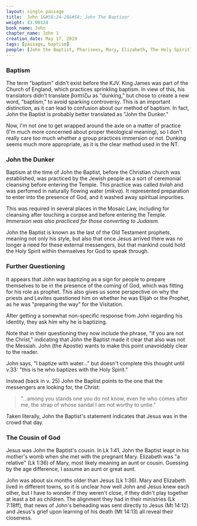 ```yaml
---
layout: single_passage
title:  John 1&#58;24-28&#58; John The Baptizer
weight: 43.00124
book_name: John
chapter_name: John 1
creation_date: May 17, 2019
tags: [passage, baptism]
people: [John the Baptist, Pharisees, Mary, Elizabeth, The Holy Spirit]
---
```


### Baptism

The term "baptism" didn't exist before the KJV.  King James was part of the Church of England, which practices sprinkling baptism.  In view of this, his translators didn't translate βαπτίζω as "dunking," but chose to create a new word, "baptism," to avoid sparking controversy.  This is an important distinction, as it can lead to confusion about our method of baptism.  In fact, John the Baptist is probably better translated as "John the Dunker."

Now, I'm not one to get wrapped around the axle on a matter of practice (I'm much more concerned about proper theological meaning), so I don't really care too much whether a group practices immersion or not.  Dunking seems much more appropriate, as it is the clear method used in the NT.

### John the Dunker

Baptism at the time of John the Baptist, before the Christian church was established, was practiced by the Jewish people as a sort of ceremonial cleansing before entering the Temple.  This practice was called _tivlah_ and was perfomed in naturally flowing water (_mikva_). It represented preparation to enter into the presence of God, and it washed away spiritual impurities.

This was required in several places in the Mosaic Law, including for cleansing after touching a corpse and before entering the Temple. _Immersion was also practiced for those converting to Judaism._

John the Baptist is known as the last of the Old Testament prophets, meaning not only his style, but also that once Jesus arrived there was no longer a need for these external messengers, but that mankind could hold the Holy Spirit within themselves for God to speak through.

### Further Questioning

It appears that John was baptizing as a sign for people to prepare themselves to be in the presence of the coming of God, which was fitting for his role as prophet.  This also gives us some perspective on why the priests and Levites questioned him on whether he was Elijah or the Prophet, as he was "preparing the way" for the Visitation.

After getting a somewhat non-specific response from John regarding his identity, they ask him why he is baptizing.

Note that in their questioning they now include the phrase, "if you are not the Christ," indicating that John the Baptist made it clear that also was not the Messiah.  John (the Apostle) wants to make this point unavoidably clear to the reader.

John says, "I baptize with water..." but doesn't complete this thought until v.33: "this is he who baptizes with the Holy Spirit."

Instead (back in v. 25) John the Baptist points to the one that the messengers are looking for, the Christ:

<blockquote>"...among you stands one you do not know, even he who comes after me, the strap of whose sandal I am not worthy to untie."</blockquote>

Taken literally, John the Baptist's statement indicates that Jesus was in the crowd that day.

### The Cousin of God

Jesus was John the Baptist's cousin.  In Lk 1:41, John the Baptist leapt in his mother's womb when she met with the pregnant Mary.  Elizabeth was "a relative" (Lk 1:36) of Mary, most likely meaning an aunt or cousin.  Guessing by the age difference, I assume an aunt or great aunt.

John was about six months older than Jesus (Lk 1:36).  Mary and Elizabeth lived in different towns, so it is unclear how well John and Jesus knew each other, but I have to wonder if they weren't close, if they didn't play together at least a bit as children.  The alignment they had in their ministries (Lk 7:18ff), that news of John's beheading was sent directly to Jesus (Mt 14:12) and Jesus's grief upon learning of his death (Mt 14:13) all reveal their closeness.